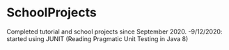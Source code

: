 # SchoolProjects
Completed tutorial and school projects since September 2020.
-9/12/2020: started using JUNIT (Reading Pragmatic Unit Testing in Java 8)

